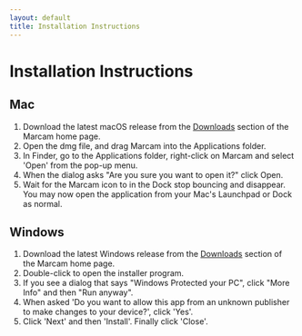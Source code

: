 ```yaml
---
layout: default
title: Installation Instructions
---
```

# Installation Instructions

## Mac
1. Download the latest macOS release from the [Downloads](index#downloads)
section of the Marcam home page.
1. Open the dmg file, and drag Marcam into the Applications folder.
1. In Finder, go to the Applications folder, right-click on Marcam and select
'Open' from the pop-up menu.
1. When the dialog asks "Are you sure you want to open it?" click Open.
1. Wait for the Marcam icon to in the Dock stop bouncing and disappear.  You may now open
the application from your Mac's Launchpad or Dock as normal.

## Windows
1. Download the latest Windows release from the [Downloads](index#downloads)
section of the Marcam home page.
1. Double-click to open the installer program.
1. If you see a dialog that says "Windows Protected your PC", click "More Info" and then "Run anyway".
1. When asked 'Do you want to allow this app from an unknown publisher to make changes to your device?', click 'Yes'.
1. Click 'Next' and then 'Install'.  Finally click 'Close'.
